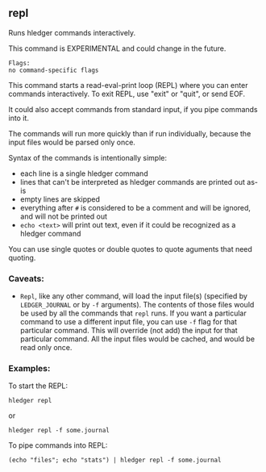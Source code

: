 ## repl

Runs hledger commands interactively.

This command is EXPERIMENTAL and could change in the future.

```flags
Flags:
no command-specific flags
```

This command starts a read-eval-print loop (REPL) where you can enter commands interactively. To exit REPL, use "exit" or "quit", or send EOF.

It could also accept commands from standard input, if you pipe commands into it.

The commands will run more quickly than if run individually, because the input files would be parsed only once.

Syntax of the commands is intentionally simple:
- each line is a single hledger command
- lines that can't be interpreted as hledger commands are printed out as-is
- empty lines are skipped
- everything after `#` is considered to be a comment and will be ignored, and will not be printed out
- `echo <text>` will print out text, even if it could be recognized as a hledger command 

You can use single quotes or double quotes to quote aguments that need quoting.

### Caveats:

- `Repl`, like any other command, will load the input file(s) (specified by `LEDGER_JOURNAL` or by `-f` arguments). The contents of those files would be used by all the commands that `repl` runs. If you want a particular command to use a different input file, you can use `-f` flag for that particular command. This will override (not add) the input for that particular command. All the input files would be cached, and would be read only once.

### Examples:

To start the REPL:
```cli
hledger repl
```
or
```cli
hledger repl -f some.journal
```

To pipe commands into REPL:
```cli
(echo "files"; echo "stats") | hledger repl -f some.journal
```
